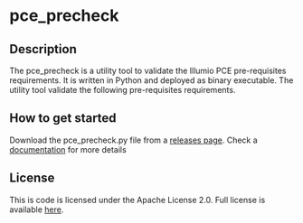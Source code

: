 # pce_precheck

## Description
The pce_precheck is a utility tool to validate the Illumio PCE pre-requisites requirements.
It is written in Python and deployed as binary executable.
The utility tool validate the following pre-requisites requirements.

## How to get  started

Download the pce_precheck.py file from a  [releases page](https://github.com/edward2705/pce_precheck/releases).
Check a [documentation](https://github.com/edward2705/pce_precheck/wiki) for more details

## License

This is code is licensed under the Apache License 2.0. Full license is available [here](./LICENSE).
